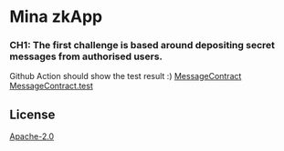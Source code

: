 # Mina zkApp

### CH1: The first challenge is based around depositing secret messages from authorised users.
Github Action should show the test result :)
[MessageContract](./src/MessageCH1.ts)
[MessageContract.test](./src/MessageCH1.test.ts)

## License

[Apache-2.0](LICENSE)